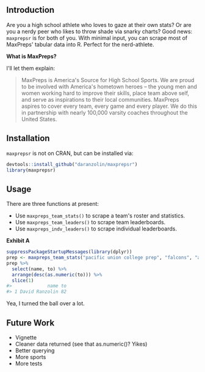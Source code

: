 
<!-- README.md is generated from README.Rmd. Please edit that file -->
Introduction
------------

Are you a high school athlete who loves to gaze at their own stats? Or are you a nerdy peer who likes to throw shade via snarky charts? Good news: `maxprepsr` is for both of you. With minimal input, you can scrape most of MaxPreps' tabular data into R. Perfect for the nerd-athlete.

**What is MaxPreps?**

I'll let them explain:

> MaxPreps is America's Source for High School Sports. We are proud to be involved with America's hometown heroes – the young men and women working hard to improve their skills, place team above self, and serve as inspirations to their local communities. MaxPreps aspires to cover every team, every game and every player. We do this in partnership with nearly 100,000 varsity coaches throughout the United States.

Installation
------------

`maxprepsr` is not on CRAN, but can be installed via:

``` r
devtools::install_github("daranzolin/maxprepsr")
library(maxprepsr)
```

Usage
-----

There are three functions at present:

-   Use `maxpreps_team_stats()` to scrape a team's roster and statistics.
-   Use `maxpreps_team_leaders()` to scrape team leaderboards.
-   Use `maxpreps_indv_leaders()` to scrape individual leaderboards.

**Exhibit A**

``` r
suppressPackageStartupMessages(library(dplyr))
prep <- maxpreps_team_stats("pacific union college prep", "falcons", "angwin", "ca", "basketball", "04-05")
prep %>% 
  select(name, to) %>% 
  arrange(desc(as.numeric(to))) %>% 
  slice(1)
#>             name to
#> 1 David Ranzolin 82
```

Yea, I turned the ball over a lot.

Future Work
-----------

-   Vignette
-   Cleaner data returned (see that as.numeric()? Yikes)
-   Better querying
-   More sports
-   More tests

